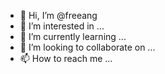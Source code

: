 - 👋 Hi, I’m @freeang
- 👀 I’m interested in ...
- 🌱 I’m currently learning ...
- 💞️ I’m looking to collaborate on ...
- 📫 How to reach me ...

<!---
freeang/freeang is a ✨ special ✨ repository because its `README.md` (this file) appears on your GitHub profile.
You can click the Preview link to take a look at your changes.
--->
